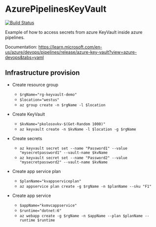 # AzurePipelinesKeyVault

[![Build Status](https://dev.azure.com/MangoMessenger/AzureKeyVaultPipelines/_apis/build/status/read-keyvault-secret?branchName=master)](https://dev.azure.com/MangoMessenger/AzureKeyVaultPipelines/_build/latest?definitionId=21&branchName=master)

Example of how to access secrets from azure KeyVault inside azure pipelines.

Documentation: https://learn.microsoft.com/en-us/azure/devops/pipelines/release/azure-key-vault?view=azure-devops&tabs=yaml

## Infrastructure provision

- Create resource group
  - `$rgName="rg-keyvault-demo"`
  - `$location="westus"`
  - `az group create -n $rgName -l $location`

- Create KeyVault
  - `$kvName="pkolosovkv-$(Get-Random 1000)"`
  - `az keyvault create -n $kvName -l $location -g $rgName`

- Create secrets
  - `az keyvault secret set --name "Password1" --value "mysecretpassword1" --vault-name $kvName`
  - `az keyvault secret set --name "Password2" --value "mysecretpassword2" --vault-name $kvName`

- Create app service plan
  - `$planName="kvappserviceplan"`
  - `az appservice plan create -g $rgName -n $planName --sku "F1"`

- Create app service
  - `$appName="kvmvcappservice"`
  - `$runtime="dotnet:6"`
  - `az webapp create -g $rgName -n $appName --plan $planName --runtime $runtime`